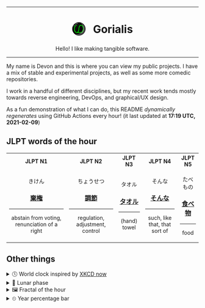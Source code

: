 ***

<h1 align="center">
<sub>
    <img src="readme/resources/avatar.png" height="36">
</sub>
&nbsp;
Gorialis
</h1>
<p align="center">
Hello! I like making tangible software.
</p>

***

My name is Devon and this is where you can view my public projects. I have a mix of stable and experimental projects, as well as some more comedic repositories.

I work in a handful of different disciplines, but my recent work tends mostly towards reverse engineering, DevOps, and graphical/UX design.

As a fun demonstration of what I can do, this README *dynamically regenerates* using GitHub Actions every hour! (it last updated at **17:19 UTC, 2021-02-09**)

<h2>JLPT words of the hour</h2>
<table>
    <tr>
        <th>JLPT N1</th>
        <th>JLPT N2</th>
        <th>JLPT N3</th>
        <th>JLPT N4</th>
        <th>JLPT N5</th>
    </tr>
    <tr>
        <td>
            <p align="center">きけん</p>
            <h3 align="center"><b><a href="https://jisho.org/search/%E6%A3%84%E6%A8%A9">棄権</a></b></h3>
            <hr>
            <p align="center">abstain from voting,<wbr> renunciation of a right</p>
        </td>
        <td>
            <p align="center">ちょうせつ</p>
            <h3 align="center"><b><a href="https://jisho.org/search/%E8%AA%BF%E7%AF%80">調節</a></b></h3>
            <hr>
            <p align="center">regulation,<wbr> adjustment,<wbr> control</p>
        </td>
        <td>
            <p align="center">タオル</p>
            <h3 align="center"><b><a href="https://jisho.org/search/%E3%82%BF%E3%82%AA%E3%83%AB">タオル</a></b></h3>
            <hr>
            <p align="center">(hand) towel</p>
        </td>
        <td>
            <p align="center">そんな</p>
            <h3 align="center"><b><a href="https://jisho.org/search/%E3%81%9D%E3%82%93%E3%81%AA">そんな</a></b></h3>
            <hr>
            <p align="center">such,<wbr> like that,<wbr> that sort of</p>
        </td>
        <td>
            <p align="center">たべもの</p>
            <h3 align="center"><b><a href="https://jisho.org/search/%E9%A3%9F%E3%81%B9%E7%89%A9">食べ物</a></b></h3>
            <hr>
            <p align="center">food</p>
        </td>
    </tr>
</table>

<h2>Other things</h2>
<details>
<summary>🕔  World clock inspired by <a href="https://xkcd.com/now">XKCD now</a></summary>

> <img src="generated/now.png" width="512">

</details>
<details>
<summary>🌙 Lunar phase</summary>

The moon is approximately 95.21% through its phase ().

</details>
<details>
<summary>&#x1f5bc; Fractal of the hour</summary>

> <img src="generated/fractal.png" width="512">

</details>
<details>
<summary>&#x23f2; Year percentage bar</summary>
<pre><code>2021 [██▁▁▁▁▁▁▁▁▁▁▁▁▁▁▁▁▁▁] 10.88%</code></pre>
</details>
